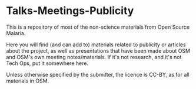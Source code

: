 # Talks-Meetings-Publicity
This is a repository of most of the non-science materials from Open Source Malaria. 

Here you will find (and can add to) materials related to publicity or articles about the project, as well as presentations that have been made about OSM and OSM's own meeting notes/materials. If it's not research, and it's not Tech Ops, put it somewhere here.

Unless otherwise specified by the submitter, the licence is CC-BY, as for all materials in OSM.
